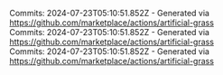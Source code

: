 Commits: 2024-07-23T05:10:51.852Z - Generated via https://github.com/marketplace/actions/artificial-grass
<br>
Commits: 2024-07-23T05:10:51.852Z - Generated via https://github.com/marketplace/actions/artificial-grass
<br>
Commits: 2024-07-23T05:10:51.852Z - Generated via https://github.com/marketplace/actions/artificial-grass
<br>
